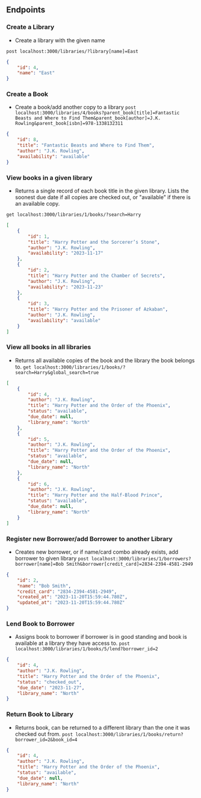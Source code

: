 ## Endpoints

### Create a Library
- Create a library with the given name

`post localhost:3000/libraries/?library[name]=East`
```json
{
    "id": 4,
    "name": "East"
}
```

### Create a Book
 - Create a book/add another copy to a library
`post localhost:3000/libraries/4/books?parent_book[title]=Fantastic Beasts and Where to Find Them&parent_book[author]=J.K. Rowling&parent_book[isbn]=978-1338132311`
```json
{
    "id": 8,
    "title": "Fantastic Beasts and Where to Find Them",
    "author": "J.K. Rowling",
    "availability": "available"
}
```


### View books in a given library
 - Returns a single record of each book title in the given library.  Lists the soonest due date if all copies are checked out, or "available" if there is an available copy.

`get localhost:3000/libraries/1/books/?search=Harry`
```json
[
    {
        "id": 1,
        "title": "Harry Potter and the Sorcerer’s Stone",
        "author": "J.K. Rowling",
        "availability": "2023-11-17"
    },
    {
        "id": 2,
        "title": "Harry Potter and the Chamber of Secrets",
        "author": "J.K. Rowling",
        "availability": "2023-11-23"
    },
    {
        "id": 3,
        "title": "Harry Potter and the Prisoner of Azkaban",
        "author": "J.K. Rowling",
        "availability": "available"
    }
]
```

### View all books in all libraries
  - Returns all available copies of the book and the library the book belongs to.
`get localhost:3000/libraries/1/books/?search=Harry&global_search=true`

```json
[
    {
        "id": 4,
        "author": "J.K. Rowling",
        "title": "Harry Potter and the Order of the Phoenix",
        "status": "available",
        "due_date": null,
        "library_name": "North"
    },
    {
        "id": 5,
        "author": "J.K. Rowling",
        "title": "Harry Potter and the Order of the Phoenix",
        "status": "available",
        "due_date": null,
        "library_name": "North"
    },
    {
        "id": 6,
        "author": "J.K. Rowling",
        "title": "Harry Potter and the Half-Blood Prince",
        "status": "available",
        "due_date": null,
        "library_name": "North"
    }
]
```

### Register new Borrower/add Borrower to another Library
  - Creates new borrower, or if name/card combo already exists, add borrower to given library
`post localhost:3000/libraries/1/borrowers?borrower[name]=Bob Smith&borrower[credit_card]=2834-2394-4581-2949`

```json
{
    "id": 2,
    "name": "Bob Smith",
    "credit_card": "2834-2394-4581-2949",
    "created_at": "2023-11-20T15:59:44.780Z",
    "updated_at": "2023-11-20T15:59:44.780Z"
}
```

### Lend Book to Borrower
  - Assigns book to borrower if borrower is in good standing and book is available at a library they have access to.
`post localhost:3000/libraries/1/books/5/lend?borrower_id=2`

```json
{
    "id": 4,
    "author": "J.K. Rowling",
    "title": "Harry Potter and the Order of the Phoenix",
    "status": "checked_out",
    "due_date": "2023-11-27",
    "library_name": "North"
}
```

### Return Book to Library
  - Returns book, can be returned to a different library than the one it was checked out from.
`post localhost:3000/libraries/1/books/return?borrower_id=2&book_id=4`

```json
{
    "id": 4,
    "author": "J.K. Rowling",
    "title": "Harry Potter and the Order of the Phoenix",
    "status": "available",
    "due_date": null,
    "library_name": "North"
}
```